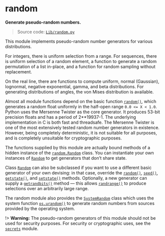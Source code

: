 # random

**Generate pseudo-random numbers.**

> Source code: [`Lib/random.py`](https://github.com/python/cpython/tree/3.13/Lib/random.py)

This module implements pseudo-random number generators for various distributions.

For integers, there is uniform selection from a range. For sequences, there is uniform selection of a random element, a function to generate a random permutation of a list in-place, and a function for random sampling without replacement.

On the real line, there are functions to compute uniform, normal (Gaussian), lognormal, negative exponential, gamma, and beta distributions. For generating distributions of angles, the von Mises distribution is available.

Almost all module functions depend on the basic function [`random()`](/modules/random/random.md), which generates a random float uniformly in the half-open range `0.0 <= X < 1.0`. Python uses the Mersenne Twister as the core generator. It produces 53-bit precision floats and has a period of 2**19937-1. The underlying implementation in C is both fast and threadsafe. The Mersenne Twister is one of the most extensively tested random number generators in existence. However, being completely deterministic, it is not suitable for all purposes, and is completely unsuitable for cryptographic purposes.

The functions supplied by this module are actually bound methods of a hidden instance of the [`random.Random`](/modules/random/class_Random.md) class. You can instantiate your own instances of [`Random`](/modules/random/class_Random.md) to get generators that don’t share state.

Class [`Random`](/modules/random/class_Random.md) can also be subclassed if you want to use a different basic generator of your own devising: in that case, override the [`random()`](/modules/random/random.md), [`seed()`](/modules/random/seed.md), [`getstate()`](/modules/random/getstate.md), and [`setstate()`](/modules/random/setstate.md) methods. Optionally, a new generator can supply a [`getrandbits()`](/modules/random/getrandbits.md) method — this allows [`randrange()`](/modules/random/randrange.md) to produce selections over an arbitrarily large range.

The random module also provides the [`SystemRandom`](/modules/random/SystemRandom.md) class which uses the system function [`os.urandom()`](/modules/os/urandom.md) to generate random numbers from sources provided by the operating system.

!> **Warning:** The pseudo-random generators of this module should not be used for security purposes. For security or cryptographic uses, see the [`secrets`](/modules/secrets/) module.